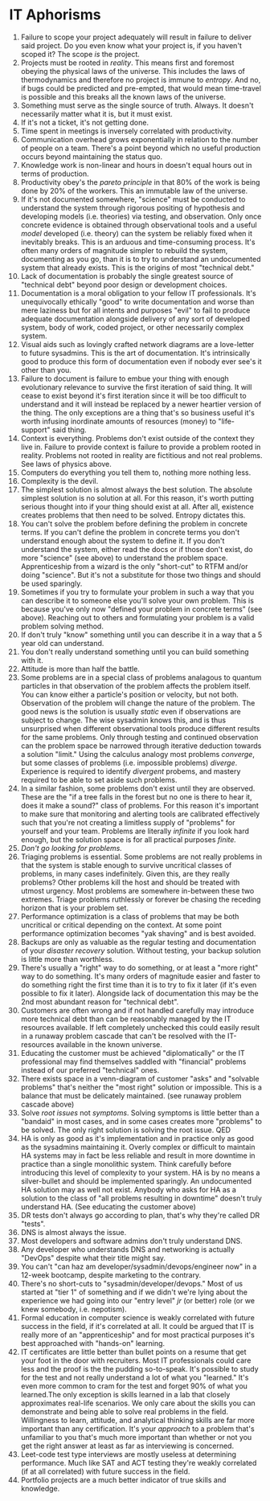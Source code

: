 # IT Aphorisms

1. Failure to scope your project adequately will result in failure to deliver said project. Do you even know what your project is, if you haven't scoped it? The scope _is_ the project. 
2. Projects must be rooted in _reality_. This means first and foremost obeying the physical laws of the universe. This includes the laws of thermodynamics and therefore no project is immune to _entropy_. And no, if bugs could be predicted and pre-empted, that would mean time-travel is possible and this breaks all the known laws of the universe.
3. Something must serve as the single source of truth. Always. It doesn't necessarily matter what it is, but it must exist.
4. If it's not a ticket, it's not getting done.
5. Time spent in meetings is inversely correlated with productivity. 
6. Communication overhead grows exponentially in relation to the number of people on a team. There's a point beyond which no useful production occurs beyond maintaining the status quo. 
7. Knowledge work is non-linear and hours in doesn't equal hours out in terms of production. 
8. Productivity obey's the _pareto principle_ in that 80% of the work is being done by 20% of the workers. This an immutable law of the universe. 
9. If it's not documented somewhere, "science" must be conducted to understand the system through rigorous positing of hypothesis and developing models (i.e. theories) via testing, and observation. Only once concrete evidence is obtained through observational tools and a useful _model_ developed (i.e. theory) can the system be reliably fixed when it inevitably breaks. This is an arduous and time-consuming process. It's often many orders of magnitude simpler to rebuild the system, documenting as you go, than it is to try to understand an undocumented system that already exists. This is the origins of most "technical debt."
10. Lack of documentation is probably the single greatest source of "technical debt" beyond poor design or development choices.
11. Documentation is a moral obligation to your fellow IT professionals. It's unequivocally ethically "good" to write documentation and worse than mere laziness but for all intents and purposes "evil" to fail to produce adequate documentation alongside delivery of any sort of developed system, body of work, coded project, or other necessarily complex system. 
12. Visual aids such as lovingly crafted network diagrams are a love-letter to future sysadmins. This is the art of documentation. It's intrinsically good to produce this form of documentation even if nobody ever see's it other than you. 
13. Failure to document is failure to embue your thing with enough evolutionary relevance to survive the first iteration of said thing. It will cease to exist beyond it's first iteration since it will be too difficult to understand and it will instead be replaced by a newer heartier version of the thing. The only exceptions are a thing that's so business useful it's worth infusing inordinate amounts of resources (money) to "life-support" said thing. 
14. Context is everything. Problems don't exist outside of the context they live in. Failure to provide context is failure to provide a problem rooted in reality. Problems not rooted in reality are fictitious and not real problems. See laws of physics above.  
15. Computers do everything you tell them to, nothing more nothing less. 
16. Complexity is the devil. 
17. The simplest solution is almost always the best solution. The absolute simplest solution is no solution at all.  For this reason, it's worth putting serious thought into if your thing should exist at all. After all, existence creates problems that then need to be solved. Entropy dictates this. 
18. You can't solve the problem before defining the problem in concrete terms. If you can't define the problem in concrete terms you don't understand enough about the system to define it. If you don't understand the system, either read the docs or if those don't exist, do more "science" (see above) to understand the problem space. Apprenticeship from a wizard is the only "short-cut" to RTFM and/or doing "science". But it's not a substitute for those two things and should be used sparingly. 
19. Sometimes if you try to formulate your problem in such a way that you can describe it to someone else you'll solve your own problem. This is because you've only now "defined your problem in concrete terms" (see above). Reaching out to others and formulating your problem is a valid problem solving method. 
20. If don't truly "know" something until you can describe it in a way that a 5 year old can understand. 
21. You don't really understand something until you can build something with it. 
22. Attitude is more than half the battle. 
23. Some problems are in a special class of problems analagous to quantum particles in that observation of the problem affects the problem itself. You can know either a particle's position or velocity, but not both. Observation of the problem will change the nature of the problem. The good news is the solution is usually _static_ even if observations are subject to change. The wise sysadmin knows this, and is thus unsurprised when different observational tools produce different results for the same problems. Only through testing and continued observation can the problem space be narrowed through iterative deduction towards a solution "limit." Using the calculus analogy most problems _converge_, but some classes of problems (i.e. impossible problems) _diverge_. Experience is required to identify _divergent_ probems, and mastery required to be able to set aside such problems. 
24. In a similar fashion, some problems don't exist until they are observed. These are the "if a tree falls in the forest but no one is there to hear it, does it make a sound?" class of problems. For this reason it's important to make sure that monitoring and alerting tools are calibrated effectively such that you're not creating a limitless supply of "problems" for yourself and your team. Problems are literally _infinite_ if you look hard enough, but the solution space is for all practical purposes _finite._
25. _Don't go looking for problems._
26. Triaging problems is essential. Some problems are not really problems in that the system is stable enough to survive uncritical classes of problems, in many cases indefinitely. Given this, are they really problems? Other problems kill the host and should be treated with utmost urgency. Most problems are somewhere in-between these two extremes.  Triage problems ruthlessly or forever be chasing the receding horizon that is your problem set. 
27. Performance optimization is a class of problems that may be both uncritical or critical depending on the context. At some point performance optimization becomes "yak shaving" and is best avoided. 
28. Backups are only as valuable as the regular testing and documentation of your _disaster recovery_ solution. Without testing, your backup solution is little more than worthless. 
29. There's usually a "right" way to do something, or at least a "more right" way to do something. It's many orders of magnitude easier and faster to do something right the first time than it is to try to fix it later (if it's even possible to fix it later). Alongside lack of documentation this may be the 2nd most abundant reason for "technical debt".
30. Customers are often wrong and if not handled carefully may introduce more technical debt than can be reasonably managed by the IT resources available. If left completely unchecked this could easily result in a runaway problem cascade that can't be resolved with the IT-resources available in the known universe.
31. Educating the customer must be achieved "diplomatically" or the IT professional may find themselves saddled with "financial" problems instead of our preferred "technical" ones. 
32. There exists space in a venn-diagram of customer "asks" and "solvable problems" that's neither the "most right" solution or impossible. This is a balance that must be delicately maintained. (see runaway problem cascade above)
33. Solve _root issues_ not _symptoms_. Solving symptoms is little better than a "bandaid" in most cases, and in some cases creates more "problems" to be solved. The only right solution is solving the root issue. QED
34. HA is only as good as it's implementation and in practice only as good as the sysadmins maintaining it. Overly complex or difficult to maintain HA systems may in fact be less reliable and result in more downtime in practice than a single monolithic system. Think carefully before introducing this level of complexity to your system. HA is by no means a silver-bullet and should be implemented sparingly. An undocumented HA solution may as well not exist. Anybody who asks for HA as a solution to the class of "all problems resulting in downtime" doesn't truly understand HA. (See educating the customer above)
35. DR tests don't always go according to plan, that's why they're called DR "tests". 
36. DNS is almost always the issue. 
37. Most developers and software admins don't truly understand DNS. 
38. Any developer who understands DNS and networking is actually "DevOps" despite what their title might say. 
39. You can't "can haz am developer/sysadmin/devops/engineer now" in a 12-week bootcamp, despite marketing to the contrary.
40. There's no short-cuts to "sysadmin/developer/devops." Most of us started at "tier 1" of something and if we didn't we're lying about the experience we had going into our "entry level" _jr_ (or better) role (or we knew somebody, i.e. nepotism). 
41. Formal education in computer science is weakly correlated with future success in the field, if it's correlated at all. It could be argued that IT is really more of an "apprenticeship" and for most practical purposes it's best approached with "hands-on" learning. 
42. IT certificates are little better than bullet points on a resume that get your foot in the door with recruiters. Most IT professionals could care less and the proof is the the pudding so-to-speak. It's possible to study for the test and not really understand a lot of what you "learned." It's even more common to cram for the test and forget 90% of what you learned.The only exception is skills learned in a lab that closely approximates real-life scenarios.  We only care about the skills you can demonstrate and being able to solve real problems in the field. Willingness to learn, attitude, and analytical thinking skills are far more important than any certification. It's your _approach_ to a problem that's unfamiliar to you that's much more important than whether or not you get the right answer at least as far as interviewing is concerned. 
42. Leet-code test type interviews are mostly useless at determining performance. Much like SAT and ACT testing they're weakly correlated (if at all correlated) with future success in the field. 
43. Portfolio projects are a much better indicator of true skills and knowledge. 